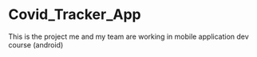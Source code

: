 # Covid_Tracker_App
This is the project me and my team are working in mobile application dev course (android)
